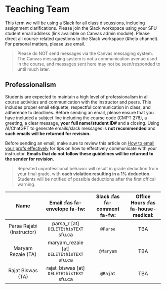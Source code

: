 # Teaching Team

This term we will be using a [Slack](https://cmpt276-fall2024.slack.com) for all class discussions, including assignment clarifications. Please join the Slack workspace using your SFU student email address (link available on Canvas admin module). Please direct all course-related questions to the Slack workspace (#help channel). For personal matters, please use email. 

> Please do NOT send messages via the Canvas messaging system. The Canvas messaging system is not a communication avenue used in the course, and messages sent here may not be seen/responded to until much later.

## Professionalism 

Students are expected to maintain a high level of professionalism in all course activities and communication with the instructor and peers. This includes proper email etiquette, respectful communication in class, and adherence to deadlines. Before sending an email, please ensure that you have included a subject line including the course code (CMPT 276), a greeting, a clear message, **your full name/student ID#** and a closing. Using AI/ChatGPT to generate emails/slack messages is **not recommended** and **such emails will be returned for revision.**

Before sending an email, make sure to review this article on [How to email your profs effectively](https://students.ubc.ca/ubclife/inbox-1-email-profs-effectively) for tips on how to effectively communicate with your instructor. **Emails that do not follow these guidelines will be returned to the sender for revision.**

> Repeated unprofessional behavior will result in grade deduction from your final grade, with **each violation resulting in a 1% deduction**. Students will be notified of possible deductions after the first offical warning.


|         **Name**          |     **Email** :fas fa-envelope fa-fw:      | **Slack** :fas fa-comment fa-fw: | **Office Hours**     :fas fa-house-medical: |
| :-----------------------: | :----------------------------------------: | :------------------------------: | :-----------------------------------------: |
| Parsa Rajabi (Instructor) |    parsa_r [at] `DELETEthisTEXT` sfu.ca    |             `@Parsa`             |                     TBA                     |
|    Maryam Rezaie (TA)     | maryam_rezaie [at] `DELETEthisTEXT` sfu.ca |            `@Maryam`             |                     TBA                     |
|     Rajat Biswas (TA)     | rajat_biswas [at] `DELETEthisTEXT` sfu.ca  |             `@Rajat`             |                     TBA                     |

